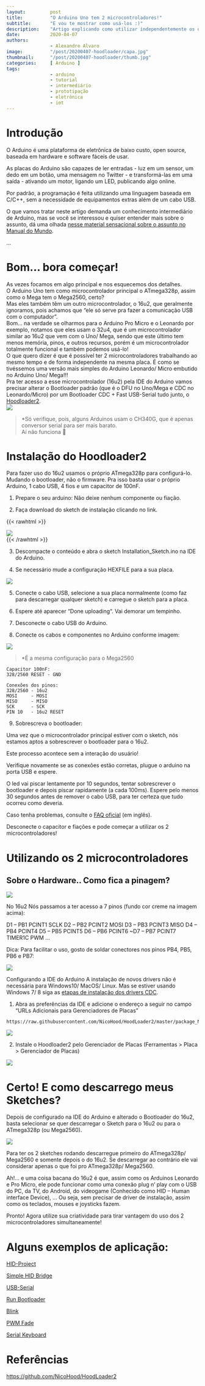 ```yaml
---
layout:         post 
title:          "O Arduino Uno tem 2 microcontroladores!"
subtitle:       "E vou te mostrar como usá-los :)"
description:    "Artigo explicando como utilizar independentemente os dois microcontroladores que os Arduinos Uno e Mega possuem."
date:           2020-04-07
authors:
                - Alexandre Alvaro
image:          "/post/20200407-hoodloader/capa.jpg"
thumbnail:      "/post/20200407-hoodloader/thumb.jpg"
categories:     [ Arduino ]
tags:
                - arduino
                - tutorial
                - intermediário
                - prototipação
                - eletrônica
                - iot
---
```


# Introdução
O Arduino é uma plataforma de eletrônica de baixo custo, open source, baseada em hardware e software fáceis de usar.

As placas do Arduino são capazes de ler entradas - luz em um sensor, um dedo em um botão, uma mensagem no Twitter - e transformá-las em uma saída - ativando um motor, ligando um LED, publicando algo online. 

Por padrão, a programação é feita utilizando uma linguagem baseada em C/C++, sem a necessidade de equipamentos extras além de um cabo USB.

O que vamos tratar neste artigo demanda um conhecimento intermediário de Arduíno, mas se você se interessou e quiser entender mais sobre o assunto, dá uma olhada [nesse material sensacional sobre o assunto no Manual do Mundo](https://youtu.be/sv9dDtYnE1g).

...

# Bom… bora começar!

As vezes focamos em algo principal e nos esquecemos dos detalhes.  
O Arduino Uno tem como microcontrolador principal o ATmega328p, assim como o Mega tem o Mega2560, certo?  
Mas eles também têm um outro microcontrolador, o 16u2, que geralmente ignoramos, pois achamos que “ele só serve pra fazer a comunicação USB com o computador”.  
Bom… na verdade se olharmos para o Arduino Pro Micro e o Leonardo por exemplo, notamos que eles usam o 32u4, que é um microcontrolador similar ao 16u2 que vem com o Uno/ Mega, sendo que este último tem menos memória, pinos, e outros recursos, porém é um microcontrolador totalmente funcional e também podemos usá-lo!  
O que quero dizer é que é possível ter 2 microcontroladores trabalhando ao mesmo tempo e de forma independente na mesma placa. É como se tivéssemos uma versão mais simples do Arduino Leonardo/ Micro embutido no Arduino Uno/ Mega!!!  
Pra ter acesso a esse microcontrolador (16u2) pela IDE do Arduino vamos precisar alterar o Bootloader padrão (que é o DFU no Uno/Mega e CDC no Leonardo/Micro) por um Bootloader CDC + Fast USB-Serial tudo junto, o [Hoodloader2](https://github.com/NicoHood/HoodLoader2).  
![](1.jpg)

>*Só verifique, pois, alguns Arduinos usam o CH340G, que é apenas conversor serial para ser mais barato.  
Aí não funciona 🙁

# Instalação do Hoodloader2

Para fazer uso do 16u2 usamos o próprio ATmega328p para configurá-lo. Mudando o bootloader, não o firmware. Pra isso basta usar o próprio Arduino, 1 cabo USB, 4 fios e um capacitor de 100nF.

1) Prepare o seu arduino: Não deixe nenhum componente ou fiação.

2) Faça download do sketch de instalação clicando no link.

{{< rawhtml >}}
    <div style="width:210px">
       <a href="https://drive.google.com/file/d/1-7QA6vro2y2pgKnfFBE6pauRNGdwlwL6/view?usp=sharing"><img src="2.png" style="cursor: pointer;" /></a>
    </div>
{{< /rawhtml >}}

3) Descompacte o conteúdo e abra o sketch Installation_Sketch.ino na IDE do Arduino.

4) Se necessário mude a configuração HEXFILE para a sua placa.

![](3.png)

5) Conecte o cabo USB, selecione a sua placa normalmente (como faz para descarregar qualquer sketch) e carregue o sketch para a placa.

6) Espere até aparecer “Done uploading“. Vai demorar um tempinho.

7) Desconecte o cabo USB do Arduino.

8) Conecte os cabos e componentes no Arduino conforme imagem:

![](4.jpg)

>*É a mesma configuração para o Mega2560

```
Capacitor 100nF:
328/2560 RESET - GND

Conexões dos pinos:
328/2560 - 16u2
MOSI     - MOSI
MISO     - MISO
SCK      - SCK
PIN 10   - 16u2 RESET
```

9) Sobrescreva o bootloader:

Uma vez que o microcontrolador principal estiver com o sketch, nós estamos aptos a sobrescrever o bootloader para o 16u2.

Este processo acontece sem a interação do usuário!

Verifique novamente se as conexões estão corretas, plugue o arduino na porta USB e espere.

O led vai piscar lentamente por 10 segundos, tentar sobrescrever o bootloader e depois piscar rapidamente (a cada 100ms). Espere pelo menos 30 segundos antes de remover o cabo USB, para ter certeza que tudo ocorreu como deveria.

Caso tenha problemas, consulte o [FAQ oficial](https://github.com/NicoHood/HoodLoader2/wiki/Troubleshoot-FAQ) (em inglês).

Desconecte o capacitor e fiações e pode começar a utilizar os 2 microcontroladores!

# Utilizando os 2 microcontroladores

## Sobre o Hardware.. Como fica a pinagem?

![](5.jpg)

No 16u2 Nós passamos a ter acesso a 7 pinos (fundo cor creme na imagem acima):

D1 – PB1 PCINT1 SCLK
D2 – PB2 PCINT2 MOSI
D3 – PB3 PCINT3 MISO
D4 – PB4 PCINT4
D5 – PB5 PCINT5
D6 – PB6 PCINT6
~D7 – PB7 PCINT7 TIMER1C PWM
…

Dica: Para facilitar o uso, gosto de soldar conectores nos pinos PB4, PB5, PB6 e PB7:

![](6.jpg)


Configurando a IDE do Arduino
A instalação de novos drivers não é necessária para Windows10/ MacOS/ Linux. Mas se estiver usando Windows 7/ 8 siga as [etapas de instalação dos drivers CDC](https://github.com/NicoHood/HoodLoader2/wiki/Software-Installation#1-cdc-driver-installation-windows-78-only).

1) Abra as preferências da IDE e adicione o endereço a seguir no campo “URLs Adicionais para Gerenciadores de Placas”

```
https://raw.githubusercontent.com/NicoHood/HoodLoader2/master/package_NicoHood_HoodLoader2_index.json
```

![](7.png)

2) Instale o Hoodloader2 pelo Gerenciador de Placas (Ferramentas > Placa > Gerenciador de Placas)

![](8.png)

# Certo! E como descarrego meus Sketches?

Depois de configurado na IDE do Arduino e alterado o Bootloader do 16u2, basta selecionar se quer descarregar o Sketch para o 16u2 ou para o ATmega328p (ou Mega2560).

![](9.jpg)

Para ter os 2 sketches rodando descarregue primeiro do ATmega328p/ Mega2560 e somente depois o do 16u2. Se descarregar ao contrário ele vai considerar apenas o que foi pro ATmega328p/ Mega2560.

Ah!… e uma coisa bacana do 16u2 é que, assim como os Arduinos Leonardo e Pro Micro, ele pode funcionar como uma conexão plug n’ play com o USB do PC, da TV, do Android, do videogame (Conhecido como HID – Human interface Device), … Ou seja, sem precisar de driver de instalação, assim como os teclados, mouses e joysticks fazem.

Pronto! Agora utilize sua criatividade para tirar vantagem do uso dos 2 microcontroladores simultaneamente!

# Alguns exemplos de aplicação:

[HID-Project](https://github.com/NicoHood/HID)

[Simple HID Bridge](https://github.com/NicoHood/HoodLoader2/tree/master/avr/examples/HID-Bridge)

[USB-Serial](https://github.com/NicoHood/HoodLoader2/blob/master/avr/examples/USB-Serial/USB-Serial.ino)

[Run Bootloader](https://github.com/NicoHood/HoodLoader2/blob/master/avr/examples/RunBootloader/RunBootloader.ino)

[Blink](https://github.com/NicoHood/HoodLoader2/blob/master/avr/examples/Blink/Blink.ino)

[PWM Fade](https://github.com/NicoHood/HoodLoader2/blob/master/avr/examples/PWM_Fade/PWM_Fade.ino)

[Serial Keyboard](https://github.com/NicoHood/HoodLoader2/blob/master/avr/examples/SerialKeyboard/SerialKeyboard.ino)

# Referências

https://github.com/NicoHood/HoodLoader2